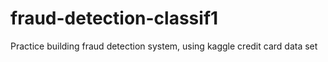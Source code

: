 # fraud-detection-classif1
Practice building fraud detection system, using kaggle credit card data set
